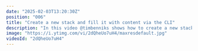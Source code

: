 ```yaml
---
date: "2025-02-03T13:20:30Z"
position: "006"
title: "Create a new stack and fill it with content via the CLI"
description: "In this video @timbenniks shows how to create a new stack and import content from a seed stack on Github via the Contentstack CLI.\n\nLinks from the video:\nDocumentation: https://www.contentstack.com/docs/developers/cli/import-content-using-the-seed-command\nDiscord: https://community.contentstack.com/"
image: "https://i.ytimg.com/vi/2dQheUo7uH4/maxresdefault.jpg"
videoId: "2dQheUo7uH4"
---
```


